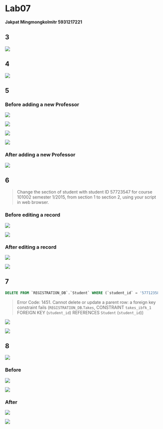 # Lab07

**Jakpat Mingmongkolmitr 5931217221**

## 3

![](img/3.png)

<div style="page-break-after: always;"></div>

## 4

![](img/4.png)

<div style="page-break-after: always;"></div>

## 5

### Before adding a new Professor

![](img/5-0.png)

![](img/5-1.png)

![](img/5-2.png)

![](img/5-3.png)

### After adding a new Professor

![](img/5-4.png)

<div style="page-break-after: always;"></div>

## 6

> Change the section of student with student ID 57723547 for course 101002 semester 1/2015, from section 1 to section 2, using your script in web browser.

### Before editing a record

![](img/6-0.png)

![](img/6-1.png)

### After editing a record

![](img/6-2.png)

![](img/6-3.png)

<div style="page-break-after: always;"></div>

## 7

```sql
DELETE FROM `REGISTRATION_DB`.`Student` WHERE (`student_id` = '57712358');
```

> Error Code: 1451. Cannot delete or update a parent row: a foreign key constraint fails (`REGISTRATION_DB`.`Takes`, CONSTRAINT `takes_ibfk_1` FOREIGN KEY (`student_id`) REFERENCES `Student` (`student_id`))

![](img/7-1.png)

![](img/7-2.png)

<div style="page-break-after: always;"></div>

## 8

![](img/8-0.png)

### Before

![](img/8-1.png)

![](img/8-2.png)

### After

![](img/8-3.png)

![](img/8-4.png)
